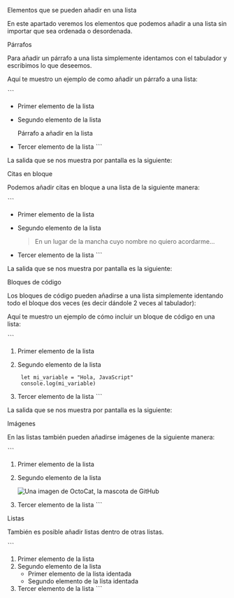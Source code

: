 
 Elementos que se pueden añadir en una lista

En este apartado veremos los elementos que podemos añadir a una lista 
sin importar que sea ordenada o desordenada.

  Párrafos

Para añadir un párrafo a una lista simplemente identamos con el tabulador 
y escribimos lo que deseemos.

Aquí te muestro un ejemplo de como añadir un párrafo a una lista:

ˋˋˋ
* Primer elemento de la lista
* Segundo elemento de la lista

    Párrafo a añadir en la lista

* Tercer elemento de la lista
ˋˋˋ

La salida que se nos muestra por pantalla es la siguiente:


 Citas en bloque 

Podemos añadir citas en bloque a una lista de la siguiente manera:

ˋˋˋ
* Primer elemento de la lista
* Segundo elemento de la lista

    > En un lugar de la mancha cuyo nombre no quiero acordarme...

* Tercer elemento de la lista
ˋˋˋ

La salida que se nos muestra por pantalla es la siguiente:


Bloques de código 

Los bloques de código pueden añadirse a una lista simplemente identando todo
el bloque dos veces (es decir dándole 2 veces al tabulador):

Aquí te muestro un ejemplo de cómo incluir un bloque de código en una lista:

ˋˋˋ
1. Primer elemento de la lista
2. Segundo elemento de la lista

        let mi_variable = "Hola, JavaScript"
        console.log(mi_variable)

3. Tercer elemento de la lista 
ˋˋˋ

La salida que se nos muestra por pantalla es la siguiente:

 Imágenes 

 En las listas también pueden añadirse imágenes de la siguiente manera:

 ˋˋˋ
1. Primer elemento de la lista
2. Segundo elemento de la lista 

    ![Una imagen de OctoCat, la mascota de GitHub]()

3. Tercer elemento de la lista
 ˋˋˋ

  Listas 

También es posible añadir listas dentro de otras listas.

ˋˋˋ
1. Primer elemento de la lista
2. Segundo elemento de la lista
    * Primer elemento de la lista identada
    * Segundo elemento de la lista identada
3. Tercer elemento de la lista
ˋˋˋ